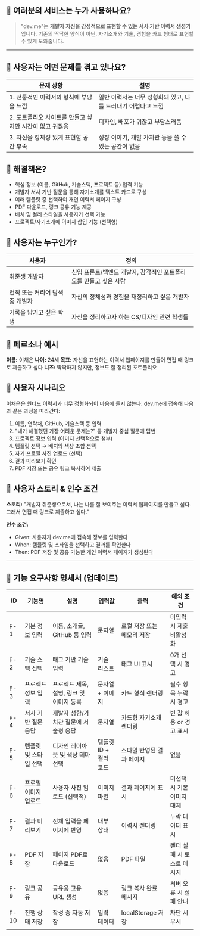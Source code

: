 ## 📌 여러분의 서비스는 누가 사용하나요?

> "dev.me"는 **개발자 자신을 감성적으로 표현할 수 있는 서사 기반 이력서 생성기**입니다.
> 기존의 딱딱한 양식이 아닌, 자기소개와 기술, 경험을 카드 형태로 표현할 수 있게 도와줍니다.

---

## 📌 사용자는 어떤 문제를 겪고 있나요?

| 문제 상황                            | 설명                                  |
| -------------------------------- | ----------------------------------- |
| 1. 전통적인 이력서의 형식에 부담을 느낌          | 일반 이력서는 너무 정형화돼 있고, 나를 드러내기 어렵다고 느낌 |
| 2. 포트폴리오 사이트를 만들고 싶지만 시간이 없고 귀찮음 | 디자인, 배포가 귀찮고 부담스러움                  |
| 3. 자신을 정체성 있게 표현할 공간 부족          | 성장 이야기, 개발 가치관 등을 쓸 수 있는 공간이 없음     |

## 📌 해결책은?

* 핵심 정보 (이름, GitHub, 기술스택, 프로젝트 등) 입력 기능
* 개발자 서사 기반 질문을 통해 자기소개를 텍스트 카드로 구성
* 여러 템플릿 중 선택하여 개인 이력서 페이지 구성
* PDF 다운로드, 링크 공유 기능 제공
* 배치 및 컬러 스타일을 사용자가 선택 가능
* 프로젝트/자기소개에 이미지 삽입 기능 (선택형)

## 📌 사용자는 누구인가?

| 사용자                | 정의                                    |
| ------------------ | ------------------------------------- |
| 취준생 개발자            | 신입 프론트/백엔드 개발자, 감각적인 포트폴리오를 만들고 싶은 사람 |
| 전직 또는 커리어 탐색 중 개발자 | 자신의 정체성과 경험을 재정리하고 싶은 개발자             |
| 기록을 남기고 싶은 학생      | 자신을 정리하고자 하는 CS/디자인 관련 학생들            |

## 📌 페르소나 예시

**이름:** 이채은
**나이:** 24세
**목표:** 자신을 표현하는 이력서 웹페이지를 만들어 면접 때 링크로 제출하고 싶다
**니즈:** 딱딱하지 않지만, 정보도 잘 정리된 포트폴리오

## 📌 사용자 시나리오

이채은은 원티드 이력서가 너무 정형화되어 마음에 들지 않는다.
dev.me에 접속해 다음과 같은 과정을 따라간다:

1. 이름, 연락처, GitHub, 기술스택 등 입력
2. "내가 해결했던 가장 어려운 문제는?" 등 개발자 중심 질문에 답변
3. 프로젝트 정보 입력 (이미지 선택적으로 첨부)
4. 템플릿 선택 → 배치와 색상 조합 선택
5. 자기 프로필 사진 업로드 (선택)
6. 결과 미리보기 확인
7. PDF 저장 또는 공유 링크 복사하여 제출

## 📌 사용자 스토리 & 인수 조건

**스토리:**
"개발자 취준생으로서, 나는 나를 잘 보여주는 이력서 웹페이지를 만들고 싶다. 그래서 면접 때 링크로 제출하고 싶다."

**인수 조건:**

* Given: 사용자가 dev.me에 접속해 정보를 입력한다
* When: 템플릿 및 스타일을 선택하고 결과를 확인한다
* Then: PDF 저장 및 공유 가능한 개인 이력서 페이지가 생성된다

---

## 📌 기능 요구사항 명세서 (업데이트)

| ID   | 기능명          | 설명                       | 입력값            | 출력              | 예외 조건           |
| ---- | ------------ | ------------------------ | -------------- | --------------- | --------------- |
| F-1  | 기본 정보 입력     | 이름, 소개글, GitHub 등 입력     | 문자열            | 로컬 저장 또는 메모리 저장 | 미입력 시 제출 비활성화   |
| F-2  | 기술 스택 선택     | 태그 기반 기술 입력              | 기술 리스트         | 태그 UI 표시        | 0개 선택 시 경고      |
| F-3  | 프로젝트 정보 입력   | 프로젝트 제목, 설명, 링크 및 이미지 등록 | 문자열 + 이미지      | 카드 형식 렌더링       | 필수 항목 누락 시 경고   |
| F-4  | 서사 기반 질문 응답  | 개발자 성향/가치관 질문에 서술형 응답    | 문자열            | 카드형 자기소개 렌더링    | 빈 값 허용 or 경고 표시 |
| F-5  | 템플릿 및 스타일 선택 | 디자인 레이아웃 및 색상 테마 선택      | 템플릿 ID + 컬러 코드 | 스타일 반영된 결과 페이지  | 없음              |
| F-6  | 프로필 이미지 업로드  | 사용자 사진 업로드 (선택적)         | 이미지 파일         | 결과 페이지에 표시      | 미선택 시 기본 이미지 대체 |
| F-7  | 결과 미리보기      | 전체 입력을 페이지에 반영           | 내부 상태          | 이력서 렌더링         | 누락 데이터 표시       |
| F-8  | PDF 저장       | 페이지 PDF로 다운로드            | 없음             | PDF 파일          | 렌더 실패 시 토스트 메시지 |
| F-9  | 링크 공유        | 공유용 고유 URL 생성            | 없음             | 링크 복사 완료 메시지    | 서버 오류 시 실패 안내   |
| F-10 | 진행 상태 저장     | 작성 중 자동 저장               | 입력 데이터         | localStorage 저장 | 차단 시 무시         |
|      |              |                          |                |                 |                 |
